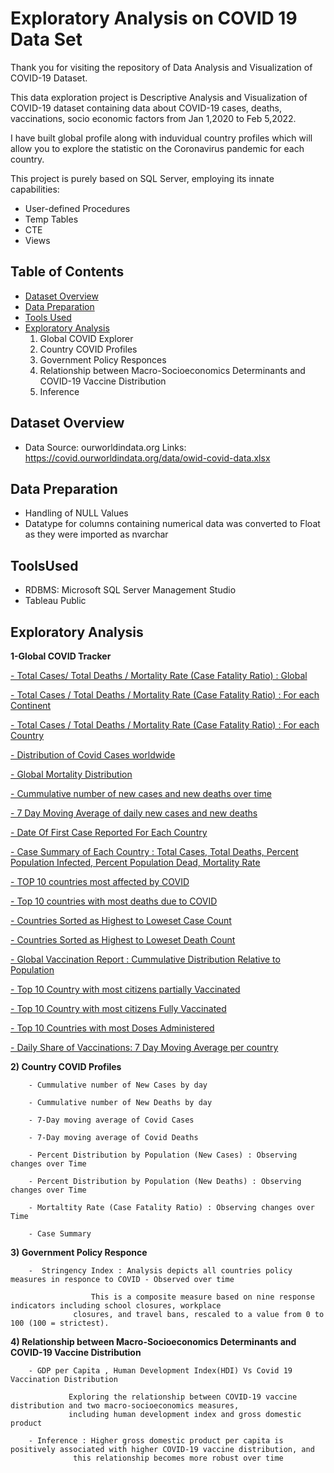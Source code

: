 # Exploratory Analysis on COVID 19 Data Set

Thank you for visiting the repository of Data Analysis and Visualization of COVID-19 Dataset.

This data exploration project is Descriptive Analysis and Visualization of COVID-19 dataset containing data about COVID-19 cases, deaths, vaccinations, socio economic factors from Jan 1,2020 to Feb 5,2022.

I have built global profile along with induvidual country profiles which will allow you to explore the statistic on the Coronavirus pandemic for each country.

This project is purely based on SQL Server, employing its innate capabilities:
- User-defined Procedures
- Temp Tables
- CTE
- Views 

## Table of Contents
- [Dataset Overview](#dataset-overview "Dataset Overview")
- [Data Preparation](#data-preparation "Data Preparation")
- [Tools Used](#tools-used "Tools Used")
- [Exploratory Analysis](#exploratory-analysis "Exploratory Analysis")
    1) Global COVID Explorer 
    2) Country COVID Profiles
    3) Government Policy Responces
    4) Relationship between Macro-Socioeconomics Determinants and COVID-19 Vaccine Distribution
    5) Inference
    

## Dataset Overview
- Data Source: ourworldindata.org Links: https://covid.ourworldindata.org/data/owid-covid-data.xlsx

## Data Preparation
- Handling of NULL Values
- Datatype for columns containing numerical data was converted to Float as they were imported as nvarchar

## ToolsUsed
- RDBMS: Microsoft SQL Server Management Studio
- Tableau Public

## Exploratory Analysis
**1-Global COVID Tracker**

[- Total Cases/ Total Deaths / Mortality Rate (Case Fatality Ratio) : Global](https://github.com/grajie/COVID-19-Exploratory-Analysis-with-SQL/blob/main/COVID19-Exploratory%20Analysis.sql#L95-L99)

[- Total Cases / Total Deaths / Mortality Rate  (Case Fatality Ratio) : For each Continent](https://github.com/grajie/COVID-19-Exploratory-Analysis-with-SQL/blob/main/COVID19-Exploratory%20Analysis.sql#L101-L107)     
   
[- Total Cases / Total Deaths / Mortality Rate  (Case Fatality Ratio) : For each Country](https://github.com/grajie/COVID-19-Exploratory-Analysis-with-SQL/blob/main/COVID19-Exploratory%20Analysis.sql#L239-L254)
 
[- Distribution of Covid Cases worldwide](https://github.com/grajie/COVID-19-Exploratory-Analysis-with-SQL/blob/main/COVID19-Exploratory%20Analysis.sql#L344-L395)
 
[- Global Mortality Distribution](https://github.com/grajie/COVID-19-Exploratory-Analysis-with-SQL/blob/main/COVID19-Exploratory%20Analysis.sql#L290-L340)   
       
[- Cummulative number of new cases and new deaths over time](https://github.com/grajie/COVID-19-Exploratory-Analysis-with-SQL/blob/main/COVID19-Exploratory%20Analysis.sql#L142-L150)
 
[- 7 Day Moving Average of daily new cases and new deaths](https://github.com/grajie/COVID-19-Exploratory-Analysis-with-SQL/blob/main/COVID19-Exploratory%20Analysis.sql#L110-L140)      
   
[- Date Of First Case Reported For Each Country](https://github.com/grajie/COVID-19-Exploratory-Analysis-with-SQL/blob/main/COVID19-Exploratory%20Analysis.sql#L154-L158)
     
[- Case Summary of Each Country : Total Cases, Total Deaths, Percent Population Infected, Percent Population Dead, Mortality Rate](https://github.com/grajie/COVID-19-Exploratory-Analysis-with-SQL/blob/main/COVID19-Exploratory%20Analysis.sql#L239-L266)	
 
[- TOP 10 countries most affected by COVID](https://github.com/grajie/COVID-19-Exploratory-Analysis-with-SQL/blob/main/COVID19-Exploratory%20Analysis.sql#L277-L280)	
 
[- Top 10 countries with most deaths due to COVID](https://github.com/grajie/COVID-19-Exploratory-Analysis-with-SQL/blob/main/COVID19-Exploratory%20Analysis.sql#L282-L285) 
 
[- Countries Sorted as Highest to Loweset Case Count](https://github.com/grajie/COVID-19-Exploratory-Analysis-with-SQL/blob/main/COVID19-Exploratory%20Analysis.sql#L268-L275)	

[- Countries Sorted as Highest to Loweset Death Count](https://github.com/grajie/COVID-19-Exploratory-Analysis-with-SQL/blob/main/COVID19-Exploratory%20Analysis.sql#L273-L275)

[- Global Vaccination Report : Cummulative Distribution Relative to Population](https://github.com/grajie/COVID-19-Exploratory-Analysis-with-SQL/blob/main/COVID19-Vaccination_Exploratory%20Analysis.sql#L20-L35)
 
[- Top 10 Country with most citizens partially Vaccinated](https://github.com/grajie/COVID-19-Exploratory-Analysis-with-SQL/blob/main/COVID19-Vaccination_Exploratory%20Analysis.sql#L37-L40)

[- Top 10 Country with most citizens Fully Vaccinated](https://github.com/grajie/COVID-19-Exploratory-Analysis-with-SQL/blob/main/COVID19-Vaccination_Exploratory%20Analysis.sql#L42-L49)

[- Top 10 Countries with most Doses Administered](https://github.com/grajie/COVID-19-Exploratory-Analysis-with-SQL/blob/main/COVID19-Vaccination_Exploratory%20Analysis.sql#L54-L61)

[- Daily Share of Vaccinations: 7 Day Moving Average per country](https://github.com/grajie/COVID-19-Exploratory-Analysis-with-SQL/blob/main/COVID19-Vaccination_Exploratory%20Analysis.sql#L63-L108)

      
**2) Country COVID Profiles**
		
        - Cummulative number of New Cases by day         
         
        - Cummulative number of New Deaths by day	 
         
        - 7-Day moving average of Covid Cases	 
         
        - 7-Day moving average of Covid Deaths      	
         
        - Percent Distribution by Population (New Cases) : Observing changes over Time      	
         
        - Percent Distribution by Population (New Deaths) : Observing changes over Time      	 
         
        - Mortaltity Rate (Case Fatality Ratio) : Observing changes over Time      	
         
        - Case Summary
	
**3) Government Policy Responce**
		
        -  Stringency Index : Analysis depicts all countries policy measures in responce to COVID - Observed over time
        
        		      This is a composite measure based on nine response indicators including school closures, workplace
			      closures, and travel bans, rescaled to a value from 0 to 100 (100 = strictest).
		                
**4) Relationship between Macro-Socioeconomics Determinants and COVID-19 Vaccine Distribution**
		
        - GDP per Capita , Human Development Index(HDI) Vs Covid 19 Vaccination Distribution       
        		     
			     Exploring the relationship between COVID-19 vaccine distribution and two macro-socioeconomics measures, 
			     including human development index and gross domestic product 
			     
        - Inference : Higher gross domestic product per capita is positively associated with higher COVID-19 vaccine distribution, and
        	      this relationship becomes more robust over time

 

